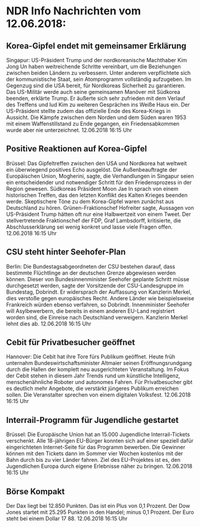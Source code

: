# NDR Info Nachrichten vom 12.06.2018:


## Korea-Gipfel endet mit gemeinsamer Erklärung
Singapur: US-Präsident Trump und der nordkoreanische Machthaber Kim Jong Un haben weitreichende Schritte vereinbart, um die Beziehungen zwischen beiden Ländern zu verbessern. Unter anderem verpflichtete sich der kommunistische Staat, sein Atomprogramm vollständig aufzugeben. Im Gegenzug sind die USA bereit, für Nordkoreas Sicherheit zu garantieren. Das US-Militär werde auch seine gemeinsamen Manöver mit Südkorea beenden, erklärte Trump. Er äußerte sich sehr zufrieden mit dem Verlauf des Treffens und lud Kim zu weiteren Gesprächen ins Weiße Haus ein. Der US-Präsident stellte zudem das offizielle Ende des Korea-Kriegs in Aussicht. Die Kämpfe zwischen dem Norden und dem Süden waren 1953 mit einem Waffenstillstand zu Ende gegangen, ein Friedensabkommen wurde aber nie unterzeichnet. 12.06.2018 16:15 Uhr 

## Positive Reaktionen auf Korea-Gipfel
Brüssel: Das Gipfeltreffen zwischen den USA und Nordkorea hat weltweit ein überwiegend positives Echo ausgelöst. Die Außenbeauftragte der Europäischen Union, Mogherini, sagte, die Verhandlungen in Singapur seien ein entscheidender und notwendiger Schritt für den Friedensprozess in der Region gewesen. Südkoreas Präsident Moon Jae In sprach von einem historischen Treffen, das den letzten Konflikt des Kalten Krieges beenden werde. Skeptischere Töne zu dem Korea-Gipfel waren zunächst aus Deutschland zu hören. Grünen-Fraktionschef Hofreiter sagte, Aussagen von US-Präsident Trump hätten oft nur eine Halbwertzeit von einem Tweet. Der stellvertretende Fraktionschef der FDP, Graf Lambsdorff, kritisierte, die Abschlusserklärung sei wenig konkret und lasse viele Fragen offen. 12.06.2018 16:15 Uhr 

## CSU steht hinter Seehofer-Plan
Berlin:	Die Bundestagsabgeordneten der CSU bestehen darauf, dass bestimmte Flüchtlinge an der deutschen Grenze abgewiesen werden können. Dieser von Bundesinnenminister Seehofer geplante Schritt müsse durchgesetzt werden, sagte der Vorsitzende der CSU-Landesgruppe im Bundestag, Dobrindt. Er widersprach der Auffassung von Kanzlerin Merkel, dies verstoße gegen europäisches Recht. Andere Länder wie beispielsweise Frankreich würden ebenso verfahren, so Dobrindt. Innenminister Seehofer will Asylbewerbern, die bereits in einem anderen EU-Land registriert worden sind, die Einreise nach Deutschland verweigern. Kanzlerin Merkel lehnt dies ab. 12.06.2018 16:15 Uhr 

## Cebit für Privatbesucher geöffnet
Hannover: 	 Die Cebit hat ihre Tore fürs Publikum geöffnet. Heute früh unternahm Bundeswirtschaftsminister Altmaier seinen Eröffnungsrundgang durch die Hallen der komplett neu ausgerichteten Veranstaltung. Im Fokus der Cebit stehen in diesem Jahr Trends rund um künstliche Intelligenz, menschenähnliche Roboter und autonomes Fahren. Für Privatbesucher gibt es deutlich mehr Angebote, die verstärkt jüngeres Publikum erreichen sollen. Die Veranstalter sprechen von einem digitalen Volksfest. 12.06.2018 16:15 Uhr 

## Interrail-Programm für Jugendliche gestartet
Brüssel: Die Europäische Union hat an 15.000 Jugendliche Interrail-Tickets verschenkt. Alle 18-jährigen EU-Bürger konnten sich auf einer speziell dafür eingerichteten Internet-Seite für das Programm bewerben. Die Gewinner können mit den Tickets dann im Sommer vier Wochen kostenlos mit der Bahn durch bis zu vier Länder fahren. Ziel des EU-Projektes ist es, den Jugendlichen Europa durch eigene Erlebnisse näher zu bringen. 12.06.2018 16:15 Uhr 

## Börse Kompakt
Der Dax liegt bei 12.850 Punkten. Das ist ein Plus von 0,1 Prozent. Der Dow Jones startet mit 25.295 Punkten in den Handel; minus 0,1 Prozent. Der Euro steht bei einem Dollar 17 88. 12.06.2018 16:15 Uhr 

